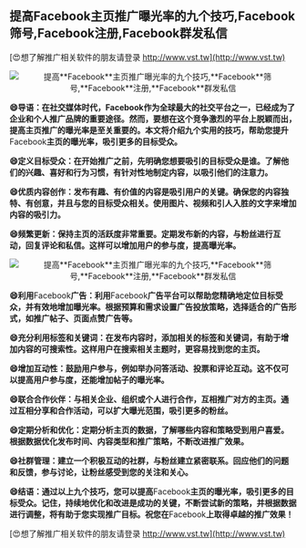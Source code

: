 ## **提高**Facebook**主页推广曝光率的九个技巧,**Facebook**筛号,**Facebook**注册,**Facebook**群发私信**

[😍想了解推广相关软件的朋友请登录 http://www.vst.tw](http://www.vst.tw)

 <center><img src="https://vst.tw/MP4/tuiguang/png/4.png" alt="提高**Facebook**主页推广曝光率的九个技巧,**Facebook**筛号,**Facebook**注册,**Facebook**群发私信"></center>

**😄导语：在社交媒体时代，**Facebook**作为全球最大的社交平台之一，已经成为了企业和个人推广品牌的重要途径。然而，要想在这个竞争激烈的平台上脱颖而出，提高主页推广的曝光率是至关重要的。本文将介绍九个实用的技巧，帮助您提升**Facebook**主页的曝光率，吸引更多的目标受众。**

**😄定义目标受众：在开始推广之前，先明确您想要吸引的目标受众是谁。了解他们的兴趣、喜好和行为习惯，有针对性地制定内容，以吸引他们的注意力。**

**😄优质内容创作：发布有趣、有价值的内容是吸引用户的关键。确保您的内容独特、有创意，并且与您的目标受众相关。使用图片、视频和引人入胜的文字来增加内容的吸引力。**

**😄频繁更新：保持主页的活跃度非常重要。定期发布新的内容，与粉丝进行互动，回复评论和私信。这样可以增加用户的参与度，提高曝光率。**

 <center><img src="https://vst.tw/MP4/tuiguang/png/3.png" alt="提高**Facebook**主页推广曝光率的九个技巧,**Facebook**筛号,**Facebook**注册,**Facebook**群发私信"></center>

**😄利用**Facebook**广告：利用**Facebook**广告平台可以帮助您精确地定位目标受众，并有效地增加曝光率。根据预算和需求设置广告投放策略，选择适合的广告形式，如推广帖子、页面点赞广告等。**

**😄充分利用标签和关键词：在发布内容时，添加相关的标签和关键词，有助于增加内容的可搜索性。这样用户在搜索相关主题时，更容易找到您的主页。**

**😄增加互动性：鼓励用户参与，例如举办问答活动、投票和评论互动。这不仅可以提高用户参与度，还能增加帖子的曝光率。**

**😄联合合作伙伴：与相关企业、组织或个人进行合作，互相推广对方的主页。通过互相分享和合作活动，可以扩大曝光范围，吸引更多的粉丝。**

**😄定期分析和优化：定期分析主页的数据，了解哪些内容和策略受到用户喜爱。根据数据优化发布时间、内容类型和推广策略，不断改进推广效果。**

**😄社群管理：建立一个积极互动的社群，与粉丝建立紧密联系。回应他们的问题和反馈，参与讨论，让粉丝感受到您的关注和关心。**

**😄结语：通过以上九个技巧，您可以提高**Facebook**主页的曝光率，吸引更多的目标受众。记住，持续地优化和改进是成功的关键，不断尝试新的策略，并根据数据进行调整，将有助于您实现推广目标。祝您在**Facebook**上取得卓越的推广效果！**

[😍想了解推广相关软件的朋友请登录 http://www.vst.tw](http://www.vst.tw)



